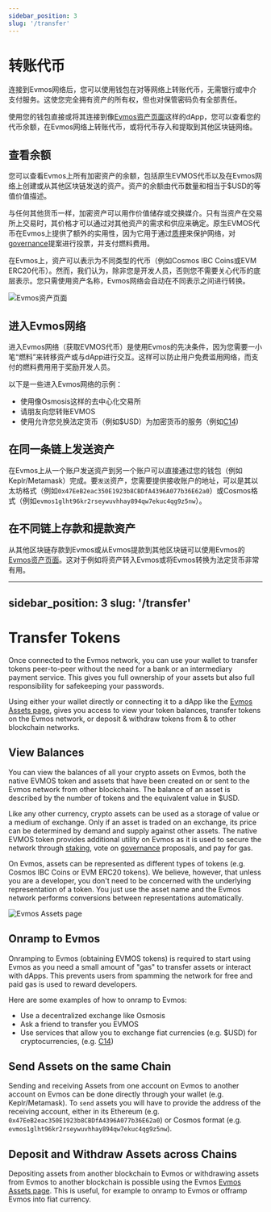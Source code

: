```yaml
---
sidebar_position: 3
slug: '/transfer'
---
```


# 转账代币

连接到Evmos网络后，您可以使用钱包在对等网络上转账代币，无需银行或中介支付服务。这使您完全拥有资产的所有权，但也对保管密码负有全部责任。

使用您的钱包直接或将其连接到像[Evmos资产页面](https://app.evmos.org/assets)这样的dApp，您可以查看您的代币余额，在Evmos网络上转账代币，或将代币存入和提取到其他区块链网络。

## 查看余额

您可以查看Evmos上所有加密资产的余额，包括原生EVMOS代币以及在Evmos网络上创建或从其他区块链发送的资产。资产的余额由代币数量和相当于$USD的等值价值描述。

与任何其他货币一样，加密资产可以用作价值储存或交换媒介。只有当资产在交易所上交易时，其价格才可以通过对其他资产的需求和供应来确定。原生EVMOS代币在Evmos上提供了额外的实用性，因为它用于通过[质押](https://app.evmos.org/staking)来保护网络，对[governance](https://app.evmos.org/governance)提案进行投票，并支付燃料费用。

在Evmos上，资产可以表示为不同类型的代币（例如Cosmos IBC Coins或EVM ERC20代币）。然而，我们认为，除非您是开发人员，否则您不需要关心代币的底层表示。您只需使用资产名称，Evmos网络会自动在不同表示之间进行转换。

![Evmos资产页面](../../../static/img/evmos_assets.png)

## 进入Evmos网络

进入Evmos网络（获取EVMOS代币）是使用Evmos的先决条件，因为您需要一小笔“燃料”来转移资产或与dApp进行交互。这样可以防止用户免费滥用网络，而支付的燃料费用用于奖励开发人员。

以下是一些进入Evmos网络的示例：

* 使用像Osmosis这样的去中心化交易所
* 请朋友向您转账EVMOS
* 使用允许您兑换法定货币（例如$USD）为加密货币的服务（例如[C14](https://www.c14.money/buy))

## 在同一条链上发送资产

在Evmos上从一个账户发送资产到另一个账户可以直接通过您的钱包（例如Keplr/Metamask）完成。要`发送`资产，您需要提供接收账户的地址，可以是其以太坊格式（例如`0x47EeB2eac350E1923b8CBDfA4396A077b36E62a0`）或Cosmos格式（例如`evmos1glht96kr2rseywuvhhay894qw7ekuc4qg9z5nw`）。

## 在不同链上存款和提款资产

从其他区块链存款到Evmos或从Evmos提款到其他区块链可以使用Evmos的[Evmos资产页面](https://app.evmos.org/assets)。这对于例如将资产转入Evmos或将Evmos转换为法定货币非常有用。


---
sidebar_position: 3
slug: '/transfer'
---

# Transfer Tokens

Once connected to the Evmos network, you can use your wallet to transfer tokens peer-to-peer without the need for a bank or an intermediary payment service. This gives you full ownership of your assets but also full responsibility for safekeeping your passwords.

Using either your wallet directly or connecting it to a dApp like the [Evmos Assets page](https://app.evmos.org/assets), gives you access to view your token balances, transfer tokens on the Evmos network, or deposit & withdraw tokens from & to other blockchain networks.

## View Balances

You can view the balances of all your crypto assets on Evmos, both the native EVMOS token and assets that have been created on or sent to the Evmos network from other blockchains. The balance of an asset is described by the number of tokens and the equivalent value in $USD.

Like any other currency, crypto assets can be used as a storage of value or a medium of exchange. Only if an asset is traded on an exchange, its price can be determined by demand and supply against other assets. The native EVMOS token provides additional utility on Evmos as it is used to secure the network through [staking](https://app.evmos.org/staking), vote on [governance](https://app.evmos.org/governance) proposals, and pay for gas.

On Evmos, assets can be represented as different types of tokens (e.g. Cosmos IBC Coins or EVM ERC20 tokens). We believe, however, that unless you are a developer, you don't need to be concerned with the underlying representation of a token. You just use the asset name and the Evmos network performs conversions between representations automatically.

![Evmos Assets page](../../../static/img/evmos_assets.png)

## Onramp to Evmos

Onramping to Evmos (obtaining EVMOS tokens) is required to start using Evmos as you need a small amount of "gas" to transfer assets or interact with dApps. This prevents users from spamming the network for free and paid gas is used to reward developers.

Here are some examples of how to onramp to Evmos:

* Use a decentralized exchange like Osmosis
* Ask a friend to transfer you EVMOS
* Use services that allow you to exchange fiat currencies (e.g. $USD) for cryptocurrencies, (e.g. [C14](https://www.c14.money/buy))

## Send Assets on the same Chain

Sending and receiving Assets from one account on Evmos to another account on Evmos can be done directly through your wallet (e.g. Keplr/Metamask). To `send` assets you will have to provide the address of the receiving account, either in its Ethereum (e.g. `0x47EeB2eac350E1923b8CBDfA4396A077b36E62a0`) or Cosmos format (e.g. `evmos1glht96kr2rseywuvhhay894qw7ekuc4qg9z5nw`).

## Deposit and Withdraw Assets across Chains

Depositing assets from another blockchain to Evmos or withdrawing assets from Evmos to another blockchain is possible using the Evmos [Evmos Assets page](https://app.evmos.org/assets). This is useful, for example to onramp to Evmos or offramp Evmos into fiat currency.
